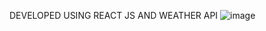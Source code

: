 DEVELOPED USING REACT JS AND WEATHER API
![image](https://github.com/Moulyag12/Weather-App/assets/132197184/55aa8cd3-12f9-49b9-b217-81bfc02349c5)

